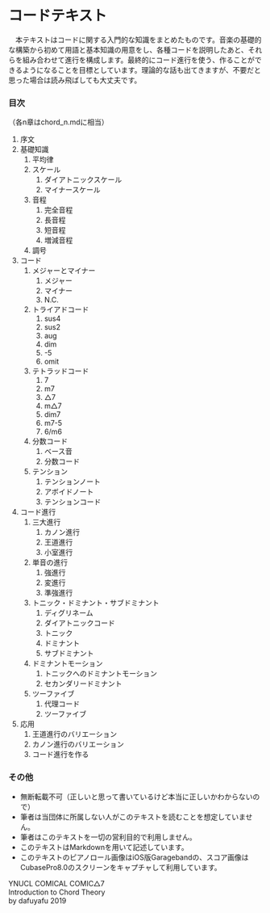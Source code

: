 # コードテキスト
　本テキストはコードに関する入門的な知識をまとめたものです。音楽の基礎的な構築から初めて用語と基本知識の用意をし、各種コードを説明したあと、それらを組み合わせて進行を構成します。最終的にコード進行を使う、作ることができるようになることを目標としています。理論的な話も出てきますが、不要だと思った場合は読み飛ばしても大丈夫です。

### 目次

（各n章はchord_n.mdに相当）

1. 序文
2. 基礎知識	
	1. 平均律
	1. スケール
		1. ダイアトニックスケール
		2. マイナースケール
	1. 音程
		1. 完全音程
		2. 長音程
		3. 短音程
		4. 増減音程
	1. 調号
3. コード 
	1. メジャーとマイナー
		1. メジャー
		2. マイナー
		3. N.C.
	2. トライアドコード	
		1. sus4
		2. sus2
		3. aug
		4. dim
		5. -5
		6. omit
	3. テトラッドコード
		1. 7
		2. m7
		3. △7
		4. m△7
		5. dim7
		6. m7-5
		7. 6/m6
	4. 分数コード
		1. ベース音
		2. 分数コード
	5. テンション
		1. テンションノート
		1. アボイドノート
		2. テンションコード
3. コード進行
	1. 三大進行
		1. カノン進行
		2. 王道進行
		3. 小室進行
	1. 単音の進行
		1. 強進行
		2. 変進行
		3. 準強進行
	1. トニック・ドミナント・サブドミナント
		1. ディグリネーム
		2. ダイアトニックコード
		3. トニック
		4. ドミナント
		5. サブドミナント
	1. ドミナントモーション
		1. トニックへのドミナントモーション
		2. セカンダリードミナント
	1. ツーファイブ
		1. 代理コード
		2. ツーファイブ
4. 応用
	1. 王道進行のバリエーション
	1. カノン進行のバリエーション
	1. コード進行を作る

### その他

* 無断転載不可（正しいと思って書いているけど本当に正しいかわからないので）
* 筆者は当団体に所属しない人がこのテキストを読むことを想定していません。
* 筆者はこのテキストを一切の営利目的で利用しません。
* このテキストはMarkdownを用いて記述しています。
* このテキストのピアノロール画像はiOS版Garagebandの、スコア画像はCubasePro8.0のスクリーンをキャプチャして利用しています。

YNUCL COMICAL COMIC△7  
Introduction to Chord Theory  
by dafuyafu 2019
